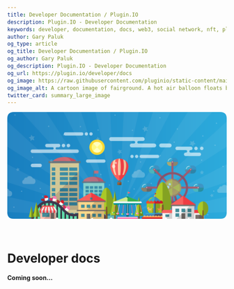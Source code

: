 ```yaml
---
title: Developer Documentation / Plugin.IO
description: Plugin.IO - Developer Documentation
keywords: developer, documentation, docs, web3, social network, nft, plugin.io, pluginio, NEKO, token, cryptocurrency, crypto
author: Gary Paluk
og_type: article
og_title: Developer Documentation / Plugin.IO
og_author: Gary Paluk
og_description: Plugin.IO - Developer Documentation
og_url: https://plugin.io/developer/docs
og_image: https://raw.githubusercontent.com/pluginio/static-content/main/lang/en/docs/v1/images/header_banner.png
og_image_alt: A cartoon image of fairground. A hot air balloon floats by through an open blue sky
twitter_card: summary_large_image
---
```


![A Plugin.IO branded banner that shows a young woman in front of a vivid blue background.](https://raw.githubusercontent.com/pluginio/static-content/main/lang/en/docs/v1/images/header_banner.png)

<br />

<h1>Developer docs</h1>

<h4>Coming soon...</h4>